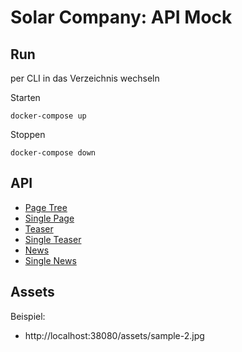 # Solar Company: API Mock 

## Run 

per CLI in das Verzeichnis wechseln

Starten 
```
docker-compose up
```

Stoppen
```
docker-compose down
```

## API

- [Page Tree](http://localhost:38080/api/v1/tree)
- [Single Page](http://localhost:38080/api/v1/page/{page-ID})
- [Teaser](http://localhost:38080/api/v1/teaser)
- [Single Teaser](http://localhost:38080/api/v1/teaser/{teaser-ID})
- [News](http://localhost:38080/api/v1/news)
- [Single News](http://localhost:38080/api/v1/news/{News-ID})

## Assets

Beispiel:

- http://localhost:38080/assets/sample-2.jpg